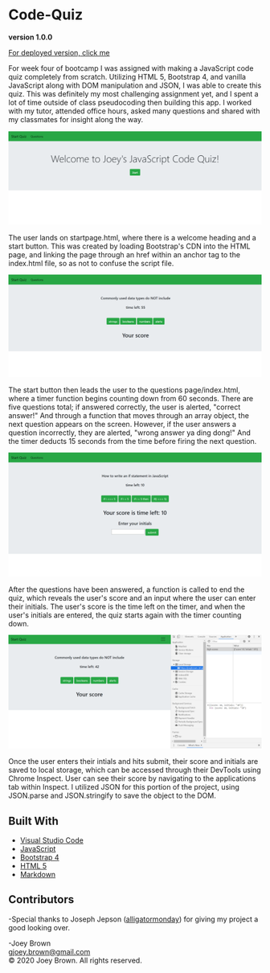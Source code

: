 # Code-Quiz

**version 1.0.0**

[For deployed version, click me](https://joeybrown-ctrl.github.io/Code-Quiz/startpage.html)

For week four of bootcamp I was assigned with making a JavaScript code quiz completely from scratch. Utilizing HTML 5, Bootstrap 4, and vanilla JavaScript along with DOM manipulation and JSON, I was able to create this quiz. This was definitely my most challenging assignment yet, and I spent a lot of time outside of class pseudocoding then building this app. I worked with my tutor, attended office hours, asked many questions and shared with my classmates for insight along the way. 

![Image of startpage.html](https://github.com/joeybrown-ctrl/Code-Quiz/blob/master/images/start-page.png)

The user lands on startpage.html, where there is a welcome heading and a start button. This was created by loading Bootstrap's CDN into the HTML page, and linking the page through an href within an anchor tag to the index.html file, so as not to confuse the script file.

![Image of index.html/code quiz questions](https://github.com/joeybrown-ctrl/Code-Quiz/blob/master/images/questions-page.png)

The start button then leads the user to the questions page/index.html, where a timer function begins counting down from 60 seconds. There are five questions total; if answered correctly, the user is alerted, "correct answer!" And through a function that moves through an array object, the next question appears on the screen. However, if the user answers a question incorrectly, they are alerted, "wrong answer ya ding dong!" And the timer deducts 15 seconds from the time before firing the next question.

![Image of final score and the input for user's initials](https://github.com/joeybrown-ctrl/Code-Quiz/blob/master/images/score-initials.png)

After the questions have been answered, a function is called to end the quiz, which reveals the user's score and an input where the user can enter their initials. The user's score is the time left on the timer, and when the user's initials are entered, the quiz starts again with the timer counting down.

![Image of user's initials and score stored to local storage](https://github.com/joeybrown-ctrl/Code-Quiz/blob/master/images/local-storage.png)

Once the user enters their intials and hits submit, their score and initials are saved to local storage, which can be accessed through their DevTools using Chrome Inspect. User can see their score by navigating to the applications tab within Inspect. I utilized JSON for this portion of the project, using JSON.parse and JSON.stringify to save the object to the DOM. 


## Built With

* [Visual Studio Code](https://code.visualstudio.com/)
* [JavaScript](https://developer.mozilla.org/en-US/docs/Web/JavaScript)
* [Bootstrap 4](https://getbootstrap.com/)
* [HTML 5](https://developer.mozilla.org/en-US/docs/Web/Guide/HTML/HTML5)
* [Markdown](https://guides.github.com/features/mastering-markdown/) 


## Contributors

-Special thanks to Joseph Jepson ([alligatormonday](https://github.com/alligatormonday)) for giving my project a good looking over.

-Joey Brown <br> <gjoey.brown@gmail.com> <br> &copy; 2020 Joey Brown. All rights reserved.